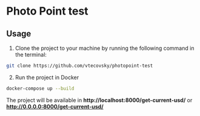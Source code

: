 # Photo Point test

## Usage

1. Clone the project to your machine by running the following command in the terminal:
```bash
git clone https://github.com/vtecovsky/photopoint-test
```
2. Run the project in Docker
```bash
docker-compose up --build
```
The project will be available in **http://localhost:8000/get-current-usd/** or **http://0.0.0.0:8000/get-current-usd/**
